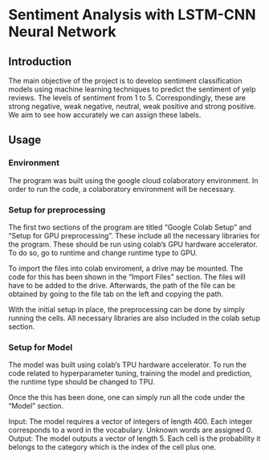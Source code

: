 # Sentiment Analysis with LSTM-CNN Neural Network

## Introduction

The main objective of the project is to develop sentiment classification models using machine learning techniques to predict the sentiment of yelp reviews. The levels of sentiment from 1 to 5. Correspondingly, these are strong negative, weak negative, neutral, weak positive and strong positive. We aim to see how accurately we can assign these labels.


## Usage
### Environment
The program was built using the google cloud colaboratory environment. In order to run the code, a colaboratory environment will be necessary.


### Setup for preprocessing
The first two sections of the program are titled  “Google Colab Setup” and “Setup for GPU preprocessing”. These include all the necessary libraries for the program. These should be run using colab’s GPU hardware accelerator. To do so, go to runtime and change runtime type to GPU.

To import the files into colab enviroment, a drive may be mounted. The code for this has been shown in the “Import Files” section. The files will have to be added to the drive. Afterwards, the path of the file can be obtained by going to the file tab on the left and copying the path.

With the initial setup in place, the preprocessing can be done by simply running the cells. All necessary libraries are also included in the colab setup section.


### Setup for Model 
The model was built using colab’s TPU hardware accelerator. To run the code related to hyperparameter tuning, training the model and prediction, the runtime type should be changed to TPU.

Once the this has been done, one can simply run all the code under the “Model” section.

Input: The model requires a vector of integers of length 400. Each integer corresponds to a word in the vocabulary. Unknown words are assigned 0.
Output: The model outputs a vector of length 5. Each cell is the probability it belongs to the category which is the index of the cell plus one.

